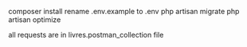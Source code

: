 composer install
rename .env.example to .env
php artisan migrate
php artisan optimize

all requests are in livres.postman_collection file
